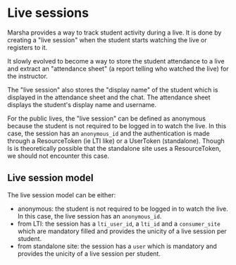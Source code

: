 # Live sessions

Marsha provides a way to track student activity during a live. 
It is done by creating a "live session" when the student starts watching the live 
or registers to it.

It slowly evolved to become a way to store the student attendance to a live and extract 
an "attendance sheet" (a report telling who watched the live) for the instructor.

The "live session" also stores the "display name" of the student which is displayed
in the attendance sheet and the chat. The attendance sheet displays the student's display name and username.

For the public lives, the "live session" can be defined as anonymous because the student
is not required to be logged in to watch the live. In this case, the session has an `anonymous_id`
and the authentication is made through a ResourceToken (ie LTI like) or a UserToken (standalone).
Though Is is theoretically possible that the standalone site uses a ResourceToken,
we should not encounter this case.


## Live session model

The live session model can be either:

- anonymous: the student is not required to be logged in to watch the live. 
  In this case, the live session has an `anonymous_id`.
- from LTI: the session has a `lti_user_id`, a `lti_id` and a `consumer_site` which are mandatory filled
  and provides the unicity of a live session per student.
- from standalone site: the session has a `user` which is mandatory and provides the unicity of a live session 
  per student.
